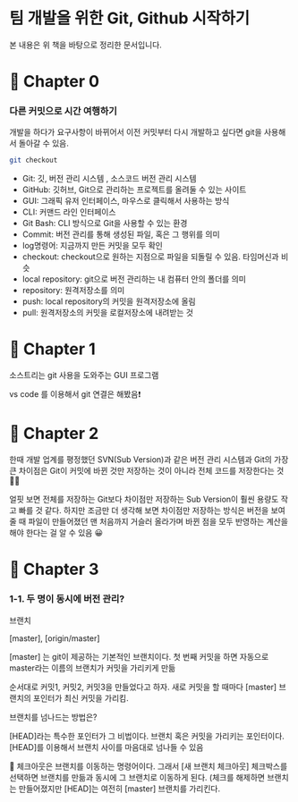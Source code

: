 # 팀 개발을 위한 Git, Github 시작하기

본 내용은 위 책을 바탕으로 정리한 문서입니다. 

# 🧡 Chapter 0

### 다른 커밋으로 시간 여행하기

개발을 하다가 요구사항이 바뀌어서 이전 커밋부터 다시 개발하고 싶다면 git을 사용해서 돌아갈 수 있음. 

```bash
git checkout
```

- Git: 깃, 버전 관리 시스템 , 소스코드 버전 관리 시스템
- GitHub: 깃허브, Git으로 관리하는 프로젝트를 올려둘 수 있는 사이트
- GUI: 그래픽 유저 인터페이스, 마우스로 클릭해서 사용하는 방식
- CLI: 커맨드 라인 인터페이스
- Git Bash: CLI 방식으로 Git을 사용할 수 있는 환경
- Commit: 버전 관리를 통해 생성된 파일, 혹은 그 행위를 의미
- log명령어: 지금까지 만든 커밋을 모두 확인
- checkout: checkout으로 원하는 지점으로 파일을 되돌릴 수 있음. 타임머신과 비슷
- local repository: git으로 버전 관리하는 내 컴퓨터 안의 폴더를 의미
- repository: 원격저장소를 의미
- push: local repository의 커밋을 원격저장소에 올림
- pull: 원격저장소의 커밋을 로컬저장소에 내려받는 것

# 🧡 Chapter 1

소스트리는 git 사용을 도와주는 GUI 프로그램 

vs code 를 이용해서 git 연결은 해봤음❗

# 🧡 Chapter 2

한때 개발 업계를 평정했던 SVN(Sub Version)과 같은 버전 관리 시스템과 Git의 가장 큰 차이점은 Git이 커밋에 바뀐 것만 저장하는 것이 아니라 전체 코드를 저장한다는 것 👏🏻

얼핏 보면 전체를 저장하는 Git보다 차이점만 저장하는 Sub Version이 훨씬 용량도 작고 빠를 것 같다. 하지만 조금만 더 생각해 보면 차이점만 저장하는 방식은 버전을 보여줄 때 파일이 만들어졌던 맨 처음까지 거슬러 올라가며 바뀐 점을 모두 반영하는 계산을 해야 한다는 걸 알 수 있음  😀

# 🧡 Chapter 3

### 1-1. 두 명이 동시에 버전 관리?

브랜치

[master], [origin/master]

[master] 는 git이 제공하는 기본적인 브랜치이다. 첫 번째 커밋을 하면 자동으로 master라는 이름의 브랜치가 커밋을 가리키게 만듦

순서대로 커밋1, 커밋2, 커밋3을 만들었다고 하자. 새로 커밋을 할 때마다 [master] 브랜치의 포인터가 최신 커밋을 가리킴.

브랜치를 넘나드는 방법은?

[HEAD]라는 특수한 포인터가 그 비법이다. 브랜치 혹은 커밋을 가리키는 포인터이다. [HEAD]를 이용해서 브랜치 사이를 마음대로 넘나들 수 있음 

🌸 체크아웃은 브랜치를 이동하는 명령어이다. 그래서 [새 브랜치 체크아웃] 체크박스를 선택하면 브랜치를 만듦과 동시에 그 브랜치로 이동하게 된다. (체크를 해제하면 브랜치는 만들어졌지만 [HEAD]는 여전히 [master] 브랜치를 가리킨다.
